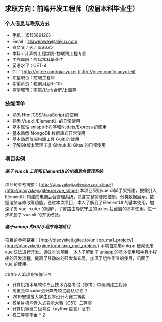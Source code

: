 ## 求职方向：前端开发工程师（应届本科毕业生）

### 个人信息与联系方式

- 手机：15155691203
- Email：zhawenwen@aliyun.com
 - 查文文 / 男 / 1998.o5
 - 本科 / 计算机工程学院-物联网工程专业 
 - 工作年限：应届本科毕业生
 - 英语水平：CET-4
 - Git：[http://gitee.com/qiaoyukeji](http://gitee.com/qiaoyukeji)
 - 期望职位：前端工程师
 - 期望薪资：税前月薪6~10k
 - 期望城市：南京/杭州/合肥/上海等
### 技能清单

- 熟悉 Html/CSS/JavaScript 的使用
- 熟悉 Vue cli/ElementUI 的日常使用
- 基本属性 uniapp小程序和Nodejs/Express 的使用
- 基本熟悉 MongoDB 数据库的日常使用
- 基本熟悉前端构建工具 Gulp 的使用
- 了解Git版本管理工具 Github 和 Gitee 的日常使用

### 项目实例

##### 基于 vue cli 工具和 ElementUI 的电商后台管理系统

项目的参考链接：[http://qiaoyukeji.gitee.io/vue_shop/](http://qiaoyukeji.gitee.io/vue_shop/)
本项目采用vue cli脚手架搭建，按需引入ElementUI 构建的电商后台管理系统，包含完整的登陆控制，分类数据展示，数据渲染与修改等功能。通过本次项目，本人了解到了ElementUI 的基本使用，加深了对 vue-router 的理解，了解路由导航守卫的 axios 拦截器的基本使用，进一步巩固了 vue cli 的开发经验。

##### 基于uniapp 的H5/小程序商城项目

项目的参考链接：[http://qiaoyukeji.gitee.io/uniapp_mall_project/](http://qiaoyukeji.gitee.io/uniapp_mall_project/)
本项目采用uniapp 框架使用vue 语法进行开发。通过本次项目，本人了解到了 uniapp 的基本使用和手机小程序的开发流程，提高了移动端的开发和布局，加深了组件传值的使用，巩固了 vue 的使用。

###个人奖项及技能证书

- 计算机技术与软件专业技术资格考试（软考）中级网络工程师
- 阿里云Clouder云计算专项技能认证证书
- 2019安徽省大学生程序设计大赛二等奖
- 校单片机与嵌入式技能大赛（C51）二等奖
- 计算机等级二级考试（python语言）证书
- 校二等奖学金 * 2
